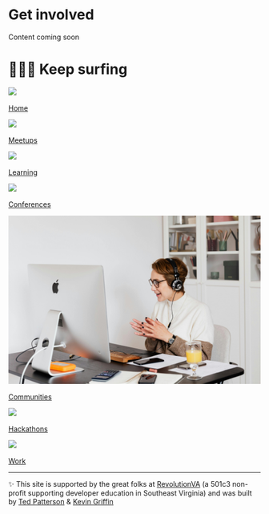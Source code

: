 # Get involved

Content coming soon

# 🏄🏽‍♀️ Keep surfing

<aside>

![](https://images.unsplash.com/photo-1507525428034-b723cf961d3e?ixlib=rb-4.0.3&q=85&fm=jpg&crop=entropy&cs=srgb)

[Home](757tech%2077dd29f6a9ea478b9c55d44360d5b993.md)

</aside>

<aside>

![](https://images.unsplash.com/photo-1524178232363-1fb2b075b655?ixlib=rb-4.0.3&q=85&fm=jpg&crop=entropy&cs=srgb)

[Meetups](Meetups%208632b73ceb5f4d0681a98674be717043.md)

</aside>

<aside>

![](https://images.unsplash.com/photo-1523050854058-8df90110c9f1?ixlib=rb-4.0.3&q=85&fm=jpg&crop=entropy&cs=srgb)

[Learning](Learning%20c2ca14f8d5574eb79b19376a91625f62.md)

</aside>

<aside>

![](https://images.unsplash.com/photo-1540575467063-178a50c2df87?ixlib=rb-4.0.3&q=85&fm=jpg&crop=entropy&cs=srgb)

[Conferences](Conferences%20105c326bb3e68013a0d8c2e64b3f8029.md)

</aside>

<aside>

![pexels-karolina-grabowska-4476606.jpg](pexels-karolina-grabowska-4476606.jpg)

[Communities](Communities%20a05281b082ba480ba282aa08042b4d11.md)

</aside>

<aside>

![](https://images.unsplash.com/photo-1522202176988-66273c2fd55f?ixlib=rb-4.0.3&q=85&fm=jpg&crop=entropy&cs=srgb)

[Hackathons](Hackathons%200615f691fea044f799daea4d64b57f24.md)

</aside>

<aside>

![](https://images.unsplash.com/photo-1542744173-8e7e53415bb0?ixlib=rb-4.0.3&q=85&fm=jpg&crop=entropy&cs=srgb)

[Work](Work%20b4fd498d1c754251807de7a04897408a.md)

</aside>

---

✨ This site is supported by the great folks at [RevolutionVA](https://revolutionva.org) (a 501c3 non-profit supporting developer education in Southeast Virginia) and was built by [Ted Patterson](https://www.linkedin.com/in/tedjpatterson/) & [Kevin Griffin](https://www.linkedin.com/in/1kevgriff?miniProfileUrn=urn%3Ali%3Afs_miniProfile%3AACoAAACwC8sB_B8k9lud2dHch-O_ree637JEkMQ&lipi=urn%3Ali%3Apage%3Ad_flagship3_search_srp_all%3BU3rYg%2B2eQqiBOImV1G0Obw%3D%3D)